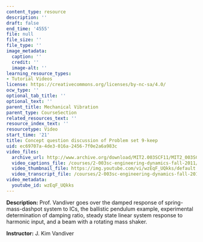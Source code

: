 ```yaml
---
content_type: resource
description: ''
draft: false
end_time: '4555'
file: null
file_size: ''
file_type: ''
image_metadata:
  caption: ''
  credit: ''
  image-alt: ''
learning_resource_types:
- Tutorial Videos
license: https://creativecommons.org/licenses/by-nc-sa/4.0/
ocw_type: ''
optional_tab_title: ''
optional_text: ''
parent_title: Mechanical Vibration
parent_type: CourseSection
related_resources_text: ''
resource_index_text: ''
resourcetype: Video
start_time: '21'
title: Concept question discussion of Problem set 9-keep
uid: ec69707a-4de3-016a-2456-7f0e2a6a983c
video_files:
  archive_url: http://www.archive.org/download/MIT2.003SCF11/MIT2_003SCF11_lec20_300k.mp4
  video_captions_file: /courses/2-003sc-engineering-dynamics-fall-2011/4eac13422ad352b7b669c4a54646861d_wzEqF_UQkks.vtt
  video_thumbnail_file: https://img.youtube.com/vi/wzEqF_UQkks/default.jpg
  video_transcript_file: /courses/2-003sc-engineering-dynamics-fall-2011/5d46cbd8f33e47f981c4f9ea1882b9ff_wzEqF_UQkks.pdf
video_metadata:
  youtube_id: wzEqF_UQkks
---
```

**Description:** Prof. Vandiver goes over the damped response of spring-mass-dashpot system to ICs, the ballistic pendulum example, experimental determination of damping ratio, steady state linear system response to harmonic input, and a beam with a rotating mass shaker.

**Instructor:** J. Kim Vandiver